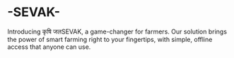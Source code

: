 # -SEVAK-
Introducing कृषि जलSEVAK, a game-changer for farmers. Our solution brings the power of smart farming right to your fingertips, with simple, offline access that anyone can use. 
